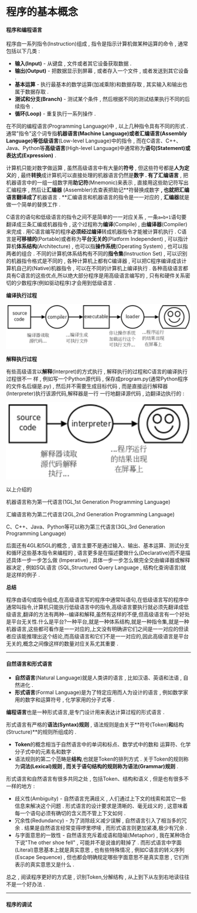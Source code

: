 # 程序的基本概念

#### 程序和编程语言

程序由一系列指令\(Instruction\)组成 , 指令是指示计算机做某种运算的命令 , 通常包括以下几类 :

* **输入\(Input\)** - 从键盘 , 文件或者其它设备获取数据 . 
* **输出\(Output\)** - 把数据显示到屏幕 , 或者存入一个文件 , 或者发送到其它设备 . 
* **基本运算** - 执行最基本的数学运算\(加减乘除\)和数据存取 , 其实输入和输出也属于数据存取 . 
* **测试和分支\(Branch\)** - 测试某个条件 , 然后根据不同的测试结果执行不同的后续指令 . 
* **循环\(Loop\)** - 重复执行一系列操作 . 

在不同的编程语言\(Programming Language\)中 , 以上几种指令具有不同的形式 . 通常"指令"这个词专指**机器语言\(Machine Language\)**或者**汇编语言\(Assembly Language\)**等**低级语言**\(Low-level Language\)中的指令 , 而在C语言、C++、Java、Python等**高级语言**\(High-level Language\)中通常称为**语句\(Statement\)**或**表达式\(Expression\)** .

计算机只能对数字做运算 , 虽然高级语言中有大量的**符号** , 但这些符号都是**人为定义**的 , 最终**转换**成计算机可以直接处理的机器语言仍然是**数字 . **有了**汇编语言** , 把机器语言中的一组一组数字用**助记符**\(Mnemonic\)来表示 , 直接用这些助记符写出汇编程序 , 然后让**汇编器** \(Assembler\)去查表把助记**符替换成数字 **, 也就把汇编语言翻译成了**机器语言 . **汇编语言和机器语言的指令是一一对应的 , **汇编器**就是做一个简单的替换工作 .

C语言的语句和低级语言的指令之间不是简单的一一对应关系 , 一条`a=b+1`语句要翻译成三条汇编或机器指令 , 这个过程称为**编译**\(Compile\) , 由**编译器**\(Compiler\)来完成  . 用C语言编写的程序**必须经过编译**转成机器指令才能被计算机执行 . C语言是**可移植的**\(Portable\)或者称为**平台无关的**\(Platform Independent\) , 可以指计算机**体系结构**\(Architecture\) , 也可以指**操作系统**\(Operating System\) , 也可以指两者的组合 . 不同的计算机体系结构有不同的**指令集**\(Instruction Set\) , 可以识别的机器指令格式是不同的 , 各种计算机上都有C编译器 , 可以把C程序编译成该计算机自己的\(Native\)机器指令 , 可以在不同的计算机上编译执行 . 各种高级语言都具有C语言的这些优点,所以绝大部分程序是用高级语言编写的 , 只有和硬件关系密切的少数程序\(例如驱动程序\)才会用到低级语言 .

**编译执行过程**

![](/assets/bianyizhixingguocheng.png)

**解释执行过程**

有些高级语言以**解释**\(Interpret\)的方式执行 , 解释执行的过程和C语言的编译执行过程很不一 样 , 例如写一个Python源代码 , 保存成program.py\(通常Python程序的文件名后缀是.py\) , 然后并不需要生成目标代码 , 而是直接运行解释器\(Interpreter\)执行该源代码,解释器是一行 一行地翻译源代码 , 边翻译边执行的 :

![](/assets/jieshizhixingguocheng.png)

以上介绍的

机器语言称为第一代语言\(1GL,1st Generation Programming Language\)

汇编语言称为第二代语言\(2GL,2nd Generation Programming Language\)

C、C++、Java、Python等可以称为第三代语言\(3GL,3rd Generation Programming Language\)

后面还有4GL和5GL的概念 , 语言主要不是通过输入、输出、基本运算、测试分支和循环这些基本指令来编程的 , 语言更多是在描述要做什么\(Declarative\)而不是描述具体一步一步怎么做 \(Imperative\) , 具体一步一步怎么做完全交由编译器或解释器决定 , 例如SQL语言 \(SQL,Structured Query Language , 结构化查询语言\)就是这样的例子 .

**总结**

程序由语句或指令组成,在高级语言写的程序中通常叫语句,在低级语言写的程序中通常叫指令,计算机只能执行低级语言中的指令,高级语言要执行就必须先翻译成低级语言,翻译的方法有两种--编译和解释,虽然有这样的不便,但高级语言有一个好处是平台无关性.什么是平台?一种平台,就是一种体系结构,就是一种指令集,就是一种机器语言,这些都可看作是一一对应的,上文没有明确讲它们之间是一一对应的但读者应该能推理出这个结论,而高级语言和它们不是一一对应的,因此高级语言是平台无关的,概念之间像这样的数量对应关系尤其重要 .

---

#### 自然语言和形式语言

* **自然语言**\(Natural Language\)就是人类讲的语言 , 比如汉语、英语和法语 , 自然进化 . 
* **形式语言**\(Formal Language\)是为了特定应用而人为设计的语言 , 例如数学家用的数字和运算符号 , 化学家用的分子式等 . 

**编程语言**也是一种形式语言,是专门设计用来表达计算过程的形式语言 . 

形式语言有严格的**语法\(Syntax\)规则** , 语法规则是由关于**符号\(Token\)**和**结构\(Structure\)**的规则所组成的 . 

* **Token**的概念相当于自然语言中的单词和标点、数学式中的数和 运算符、化学分子式中的元素名和数字 . 
* 语法规则的第二个范畴是**结构**,也就是Token的排列方式 . 关于Token的规则称为**词法\(Lexical\)规则 **, 而关于语句结构的规则称为**语法\(Grammar\)规则** . 

形式语言和自然语言有很多共同之处 , 包括Token、结构和语义 , 但是也有很多不一样的地方 : 

* 歧义性\(Ambiguity\) - 自然语言充满歧义 , 人们通过上下文的线索和其它一些信息来解决这个问题 . 形式语言的设计要求是清晰的、毫无歧义的 , 这意味着每一个语句必须有确切的含义而不管上下文如何 . 
* 冗余性\(Redundancy\) - 为了消除歧义减少误解 , 自然语言引入了相当多的冗余 . 结果是自然语言经常变得啰里啰嗦 , 而形式语言则更加紧凑,极少有冗余 . 
* 与字面意思的一致性 - 自然语言充斥着成语和隐喻\(Metaphor\) , 我在某种场合下说"The other shoe fell" , 可能并不是说谁的鞋掉了 . 而形式语言中字面\(Literal\)意思基本上就是真实意思 , 也有些特殊情况 , 例如C语言的转义序列\(Escape Sequence\) , 但也都会明确规定哪些字面意思不是真实意思 , 它们所表示的真实意思又是什么 . 

总之 , 阅读程序更好的方式是 , 识别Token,分解结构 , 从上到下从左到右地读往往不是一个好办法 . 

---

#### 程序的调试



